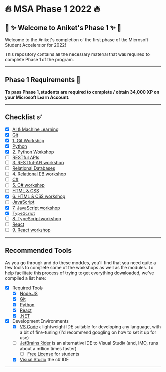 # :fire: MSA Phase 1 2022 :fire:

## :tada: :sparkles: Welcome to Aniket's Phase 1 :sparkles: :tada:

Welcome to the Aniket's completion of the first phase of the Microsoft Student Accelerator for 2022!

This repository contains all the necessary material that was required to complete Phase 1 of the program.

---

## Phase 1 Requirements :pencil:

**To pass Phase 1, students are required to complete / obtain 34,000 XP on your Microsoft Learn Account.**

<insert screenshot of progress here>

---

## Checklist :white_check_mark:

- [x] [AI & Machine Learning](https://docs.microsoft.com/en-us/learn/paths/get-started-with-artificial-intelligence-on-azure/)
- [x] [Git](https://docs.microsoft.com/en-us/learn/modules/introduction-to-github/)
- [x] [1. Git Workshop](https://github.com/NZMSA/2022-Phase-1/tree/main/1.%20Git%20workshop)
- [x] [Python](https://docs.microsoft.com/en-us/learn/paths/beginner-python/)
- [x] [2. Python Workshop](https://github.com/NZMSA/2022-Phase-1/tree/main/2.%20Python%20workshop)
- [ ] [RESTful APIs](https://docs.microsoft.com/en-us/learn/modules/build-web-api-minimal-api/)
- [ ] [3. RESTful-API workshop](https://github.com/NZMSA/2022-Phase-1/tree/main/3.%20RESTful-API%20workshop)
- [ ] [Relational Databases](https://docs.microsoft.com/en-us/learn/modules/explore-relational-data-offerings/)
- [ ] [4. Relational DB workshop](https://github.com/NZMSA/2022-Phase-1/tree/main/4.%20Relational%20DB%20workshop)
- [ ] [C#](https://docs.microsoft.com/en-us/learn/paths/csharp-first-steps/)
- [ ] [5. C# workshop](https://github.com/NZMSA/2022-Phase-1/tree/main/5.%20C%23%20workshop)
- [ ] [HTML & CSS](https://docs.microsoft.com/en-us/learn/modules/build-simple-website/)
- [x] [6. HTML & CSS workshop](https://github.com/NZMSA/2022-Phase-1/tree/main/6.%20HTML%2BCSS%20workshop)
- [ ] [JavaScript](https://docs.microsoft.com/en-us/learn/paths/web-development-101/)
- [x] [7. JavaScript workshop](https://github.com/NZMSA/2022-Phase-1/tree/main/7.%20JS%20workshop)
- [x] [TypeScript](https://docs.microsoft.com/en-us/learn/paths/build-javascript-applications-typescript/)
- [ ] [8. TypeScript workshop](https://github.com/NZMSA/2022-Phase-1/tree/main/8.%20Typescript%20workshop)
- [ ] [React](https://docs.microsoft.com/en-us/learn/paths/react/)
- [ ] [9. React workshop](./9.%20React%20workshop/)

---

## Recommended Tools

As you go through and do these modules, you'll find that you need quite a few tools to complete some of the workshops as well as the modules. To help facilitate this process of trying to get everything downloaded, we've compiled a list here:

- [x] Required Tools
  - [x] [Node.JS](https://nodejs.org/en/)
  - [x] [Git](https://git-scm.com/)
  - [x] [Python](https://www.python.org/downloads/)
  - [x] [React](https://reactjs.org/docs/create-a-new-react-app.html)
  - [x] [.NET](https://dotnet.microsoft.com/en-us/download)
- [x] Development Environments
  - [x] [VS Code](https://code.visualstudio.com/) a lightweight IDE suitable for developing any language, with a bit of fine-tuning (I'd recommend googling on how to set it up for use)
  - [ ] [JetBrains Rider](https://www.jetbrains.com/rider/) is an alternative IDE to Visual Studio (and, IMO, runs about a million times faster)
    - [ ] [Free License](https://www.jetbrains.com/community/education/#students) for students
  - [x] [Visual Studio](https://visualstudio.microsoft.com/vs/community/) the c# IDE
---
